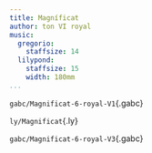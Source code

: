 ```yaml
---
title: Magníficat
author: ton VI royal
music:
  gregorio:
    staffsize: 14
  lilypond:
    staffsize: 15
    width: 180mm
...
```


`gabc/Magnificat-6-royal-V1`{.gabc}

`ly/Magnificat`{.ly}

`gabc/Magnificat-6-royal-V3`{.gabc}